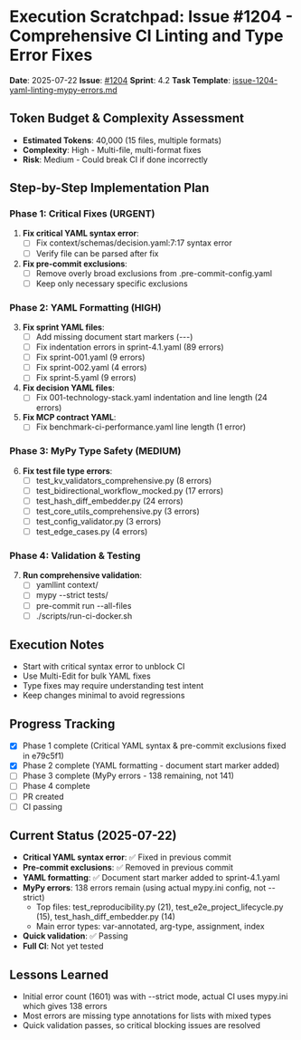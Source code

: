 # Execution Scratchpad: Issue #1204 - Comprehensive CI Linting and Type Error Fixes

**Date**: 2025-07-22
**Issue**: [#1204](https://github.com/droter/agent-context-template/issues/1204)
**Sprint**: 4.2
**Task Template**: [issue-1204-yaml-linting-mypy-errors.md](../task-templates/issue-1204-yaml-linting-mypy-errors.md)

## Token Budget & Complexity Assessment
- **Estimated Tokens**: 40,000 (15 files, multiple formats)
- **Complexity**: High - Multi-file, multi-format fixes
- **Risk**: Medium - Could break CI if done incorrectly

## Step-by-Step Implementation Plan

### Phase 1: Critical Fixes (URGENT)
1. **Fix critical YAML syntax error**:
   - [ ] Fix context/schemas/decision.yaml:7:17 syntax error
   - [ ] Verify file can be parsed after fix

2. **Fix pre-commit exclusions**:
   - [ ] Remove overly broad exclusions from .pre-commit-config.yaml
   - [ ] Keep only necessary specific exclusions

### Phase 2: YAML Formatting (HIGH)
3. **Fix sprint YAML files**:
   - [ ] Add missing document start markers (---)
   - [ ] Fix indentation errors in sprint-4.1.yaml (89 errors)
   - [ ] Fix sprint-001.yaml (9 errors)
   - [ ] Fix sprint-002.yaml (4 errors)
   - [ ] Fix sprint-5.yaml (9 errors)

4. **Fix decision YAML files**:
   - [ ] Fix 001-technology-stack.yaml indentation and line length (24 errors)

5. **Fix MCP contract YAML**:
   - [ ] Fix benchmark-ci-performance.yaml line length (1 error)

### Phase 3: MyPy Type Safety (MEDIUM)
6. **Fix test file type errors**:
   - [ ] test_kv_validators_comprehensive.py (8 errors)
   - [ ] test_bidirectional_workflow_mocked.py (17 errors)
   - [ ] test_hash_diff_embedder.py (24 errors)
   - [ ] test_core_utils_comprehensive.py (3 errors)
   - [ ] test_config_validator.py (3 errors)
   - [ ] test_edge_cases.py (4 errors)

### Phase 4: Validation & Testing
7. **Run comprehensive validation**:
   - [ ] yamllint context/
   - [ ] mypy --strict tests/
   - [ ] pre-commit run --all-files
   - [ ] ./scripts/run-ci-docker.sh

## Execution Notes
- Start with critical syntax error to unblock CI
- Use Multi-Edit for bulk YAML fixes
- Type fixes may require understanding test intent
- Keep changes minimal to avoid regressions

## Progress Tracking
- [X] Phase 1 complete (Critical YAML syntax & pre-commit exclusions fixed in e79c5f1)
- [X] Phase 2 complete (YAML formatting - document start marker added)
- [ ] Phase 3 complete (MyPy errors - 138 remaining, not 141)
- [ ] Phase 4 complete
- [ ] PR created
- [ ] CI passing

## Current Status (2025-07-22)
- **Critical YAML syntax error**: ✅ Fixed in previous commit
- **Pre-commit exclusions**: ✅ Removed in previous commit  
- **YAML formatting**: ✅ Document start marker added to sprint-4.1.yaml
- **MyPy errors**: 138 errors remain (using actual mypy.ini config, not --strict)
  - Top files: test_reproducibility.py (21), test_e2e_project_lifecycle.py (15), test_hash_diff_embedder.py (14)
  - Main error types: var-annotated, arg-type, assignment, index
- **Quick validation**: ✅ Passing
- **Full CI**: Not yet tested

## Lessons Learned
- Initial error count (1601) was with --strict mode, actual CI uses mypy.ini which gives 138 errors
- Most errors are missing type annotations for lists with mixed types
- Quick validation passes, so critical blocking issues are resolved
